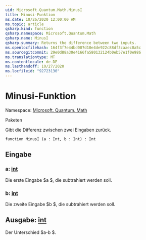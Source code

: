 ```yaml
---
uid: Microsoft.Quantum.Math.MinusI
title: Minusi-Funktion
ms.date: 10/26/2020 12:00:00 AM
ms.topic: article
qsharp.kind: function
qsharp.namespace: Microsoft.Quantum.Math
qsharp.name: MinusI
qsharp.summary: Returns the difference between two inputs.
ms.openlocfilehash: 164f3f7e44bd007d10e4de922c88df3caaec0a5c
ms.sourcegitcommit: 29e0d88a30e4166fa580132124b0eb57e1f0e986
ms.translationtype: MT
ms.contentlocale: de-DE
ms.lasthandoff: 10/27/2020
ms.locfileid: "92723130"
---
```

# <a name="minusi-function"></a>Minusi-Funktion

Namespace: [Microsoft. Quantum. Math](xref:Microsoft.Quantum.Math)

Paketen [](https://nuget.org/packages/)


Gibt die Differenz zwischen zwei Eingaben zurück.

```qsharp
function MinusI (a : Int, b : Int) : Int
```


## <a name="input"></a>Eingabe

### <a name="a--int"></a>a: [int](xref:microsoft.quantum.lang-ref.int)

Die erste Eingabe $a $, die subtrahiert werden soll.


### <a name="b--int"></a>b: [int](xref:microsoft.quantum.lang-ref.int)

Die zweite Eingabe $b $, die subtrahiert werden soll.



## <a name="output--int"></a>Ausgabe: [int](xref:microsoft.quantum.lang-ref.int)

Der Unterschied $a-b $.